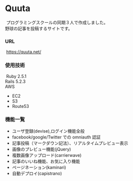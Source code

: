 # Quuta
​
プログラミングスクールの同期３人で作成しました。  
野球の記事を投稿するサイトです。
​
### URL
​
https://quuta.net/
​
### 使用技術
​
Ruby 2.5.1  
Rails 5.2.3  
AWS
- EC2
- S3
- Route53

### 機能一覧

- ユーザ登録(devise),ログイン機能全般
- facebook/google/Twitter での omniauth 認証
- 記事投稿（マークダウン記法）、リアルタイムプレビュー表示
- 画像のプレビュー機能(jQuery)
- 複数画像アップロード(carrierwave)
- 記事のいいね機能、お気に入り機能
- ページネーション(kaminari)
- 自動デプロイ(capistrano)
